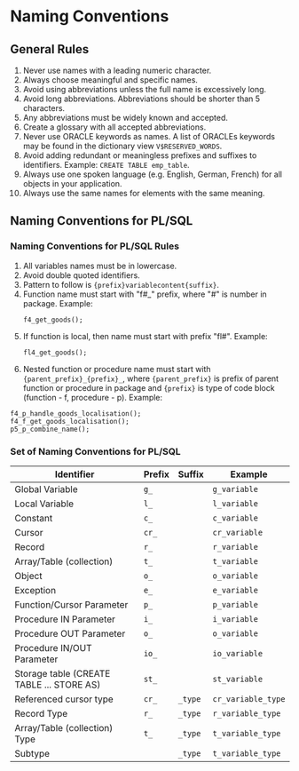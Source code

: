 # Naming Conventions

## General Rules

1. Never use names with a leading numeric character.
1. Always choose meaningful and specific names.
1. Avoid using abbreviations unless the full name is excessively long.
1. Avoid long abbreviations. Abbreviations should be shorter than 5 characters.
1. Any abbreviations must be widely known and accepted.
1. Create a glossary with all accepted abbreviations.
1. Never use ORACLE keywords as names. A list of ORACLEs keywords may be found in the dictionary view `V$RESERVED_WORDS`.
1. Avoid adding redundant or meaningless prefixes and suffixes to identifiers.
   Example: `CREATE TABLE emp_table`.
1. Always use one spoken language (e.g. English, German, French) for all objects in your application.
1. Always use the same names for elements with the same meaning.

## Naming Conventions for PL/SQL

### Naming Conventions for PL/SQL Rules

1. All variables names must be in lowercase.
1. Avoid double quoted identifiers.
1. Pattern to follow is `{prefix}variablecontent{suffix}`.
1. Function name must start with "f#\_" prefix, where "#" is number in package.
   Example:
   ```plsql
   f4_get_goods();
   ```
1. If function is local, then name must start with prefix "fl#".
   Example:
   ```plsql
   fl4_get_goods();
   ```
1. Nested function or procedure name must start with `{parent_prefix}_{prefix}_`, where `{parent_prefix}` is prefix of parent function or procedure in package and `{prefix}` is type of code block (function - f, procedure - p).
   Example:

```plsql
f4_p_handle_goods_localisation();
f4_f_get_goods_localisation();
p5_p_combine_name();
```

### Set of Naming Conventions for PL/SQL

| Identifier                                | Prefix | Suffix  | Example            |
| ----------------------------------------- | ------ | ------- | ------------------ |
| Global Variable                           | `g_`   |         | `g_variable`       |
| Local Variable                            | `l_`   |         | `l_variable`       |
| Constant                                  | `c_`   |         | `c_variable`       |
| Cursor                                    | `cr_`  |         | `cr_variable`      |
| Record                                    | `r_`   |         | `r_variable`       |
| Array/Table (collection)                  | `t_`   |         | `t_variable`       |
| Object                                    | `o_`   |         | `o_variable`       |
| Exception                                 | `e_`   |         | `e_variable`       |
| Function/Cursor Parameter                 | `p_`   |         | `p_variable`       |
| Procedure IN Parameter                    | `i_`   |         | `i_variable`       |
| Procedure OUT Parameter                   | `o_`   |         | `o_variable`       |
| Procedure IN/OUT Parameter                | `io_`  |         | `io_variable`      |
| Storage table (CREATE TABLE ... STORE AS) | `st_`  |         | `st_variable`      |
| Referenced cursor type                    | `cr_`  | `_type` | `cr_variable_type` |
| Record Type                               | `r_`   | `_type` | `r_variable_type`  |
| Array/Table (collection) Type             | `t_`   | `_type` | `t_variable_type`  |
| Subtype                                   |        | `_type` | `t_variable_type`  |
